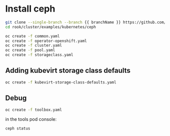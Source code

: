 # Install ceph

``` bash
git clone --single-branch --branch {{ branchName }} https://github.com/rook/rook.git
cd rook/cluster/examples/kubernetes/ceph

oc create -f common.yaml
oc create -f operator-openshift.yaml
oc create -f cluster.yaml
oc create -f pool.yaml
oc create -f storageclass.yaml

```

## Adding kubevirt storage class defaults

``` bash
oc create -f kubevirt-storage-class-defaults.yaml
```

## Debug

``` bash
oc create -f toolbox.yaml
```

in the tools pod console:

``` bash
ceph status
```
